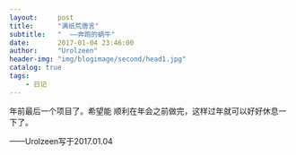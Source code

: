```yaml
---
layout:     post
title:      "满纸荒唐言"
subtitle:   "  ——奔跑的蜗牛"
date:       2017-01-04 23:46:00
author:     "Urolzeen"
header-img: "img/blogimage/second/head1.jpg"
catalog: true
tags:
    - 日记
---
```


年前最后一个项目了。希望能 顺利在年会之前做完，这样过年就可以好好休息一下了。

——Urolzeen写于2017.01.04